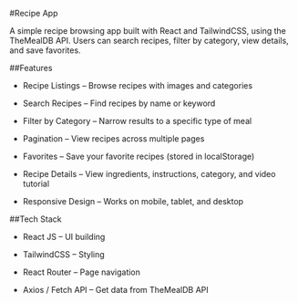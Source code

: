 #Recipe App

A simple recipe browsing app built with React and TailwindCSS, using the TheMealDB API.
Users can search recipes, filter by category, view details, and save favorites.

##Features

- Recipe Listings – Browse recipes with images and categories

- Search Recipes – Find recipes by name or keyword

- Filter by Category – Narrow results to a specific type of meal

- Pagination – View recipes across multiple pages

- Favorites – Save your favorite recipes (stored in localStorage)

- Recipe Details – View ingredients, instructions, category, and video tutorial

- Responsive Design – Works on mobile, tablet, and desktop

##Tech Stack

* React JS – UI building

* TailwindCSS – Styling

* React Router – Page navigation

* Axios / Fetch API – Get data from TheMealDB API